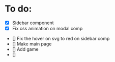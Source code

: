 # To do:

-   [x] Sidebar component
-   [X] Fix css animation on modal comp
-   [] Fix the hover on svg to red on sidebar comp
-   [] Make main page
-   [] Add game
-   [] 
